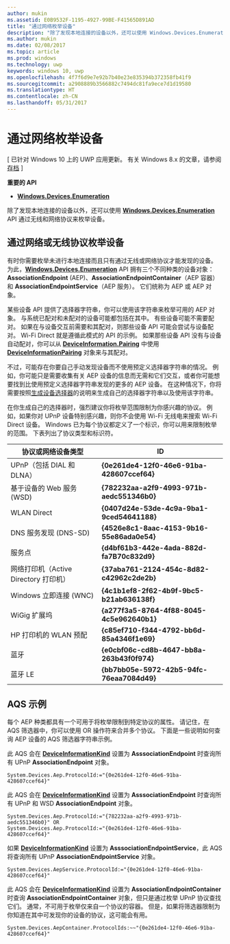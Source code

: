 ```yaml
---
author: mukin
ms.assetid: E0B9532F-1195-4927-99BE-F41565D891AD
title: "通过网络枚举设备"
description: "除了发现本地连接的设备以外，还可以使用 Windows.Devices.Enumeration API 通过无线和网络协议来枚举设备。"
ms.author: mukin
ms.date: 02/08/2017
ms.topic: article
ms.prod: windows
ms.technology: uwp
keywords: windows 10, uwp
ms.openlocfilehash: 4f7f6d9e7e92b7b40e23e835394b372358fb41f9
ms.sourcegitcommit: a2908889b3566882c7494dc81fa9ece7d1d19580
ms.translationtype: HT
ms.contentlocale: zh-CN
ms.lasthandoff: 05/31/2017
---
```

# <a name="enumerate-devices-over-a-network"></a>通过网络枚举设备

\[ 已针对 Windows 10 上的 UWP 应用更新。 有关 Windows 8.x 的文章，请参阅[存档](http://go.microsoft.com/fwlink/p/?linkid=619132) \]


**重要的 API**

- [**Windows.Devices.Enumeration**](https://docs.microsoft.com/en-us/uwp/api/Windows.Devices.Enumeration)

除了发现本地连接的设备以外，还可以使用 [**Windows.Devices.Enumeration**](https://msdn.microsoft.com/library/windows/apps/BR225459) API 通过无线和网络协议来枚举设备。

## <a name="enumerating-devices-over-networked-or-wireless-protocols"></a>通过网络或无线协议枚举设备

有时你需要枚举未进行本地连接而且只有通过无线或网络协议才能发现的设备。 为此，[**Windows.Devices.Enumeration**](https://msdn.microsoft.com/library/windows/apps/BR225459) API 拥有三个不同种类的设备对象：**AssociationEndpoint** (AEP)、**AssociationEndpointContainer**（AEP 容器）和 **AssociationEndpointService**（AEP 服务）。 它们统称为 AEP 或 AEP 对象。

某些设备 API 提供了选择器字符串，你可以使用该字符串来枚举可用的 AEP 对象。 与系统已配对和未配对的设备可能都包括在其中。 有些设备可能不需要配对。 如果在与设备交互前需要和其配对，则那些设备 API 可能会尝试与设备配对。 Wi-Fi Direct 就是遵循此模式的 API 的示例。 如果那些设备 API 没有与设备自动配对，你可以从 [**DeviceInformation.Pairing**](https://msdn.microsoft.com/library/windows/apps/Dn705960) 中使用 [**DeviceInformationPairing**](https://msdn.microsoft.com/library/windows/apps/Mt168396) 对象来与其配对。

不过，可能存在你要自己手动发现设备而不使用预定义选择器字符串的情况。 例如，你可能只是需要收集有关 AEP 设备的信息而无需和它们交互，或者你可能想要找到比使用预定义选择器字符串发现的更多的 AEP 设备。 在这种情况下，你将需要按照[生成设备选择器](build-a-device-selector.md)的说明来生成自己的选择器字符串以及使用该字符串。

在你生成自己的选择器时，强烈建议你将枚举范围限制为你感兴趣的协议。 例如，如果你对 UPnP 设备特别感兴趣，则你不会使用 Wi-Fi 无线电来搜索 Wi-Fi Direct 设备。 Windows 已为每个协议都定义了一个标识，你可以用来限制枚举的范围。 下表列出了协议类型和标识符。

| 协议或网络设备类型              | ID                                         |
|----------------------------------------------|--------------------------------------------|
| UPnP（包括 DIAL 和 DLNA）               | **{0e261de4-12f0-46e6-91ba-428607ccef64}** |
| 基于设备的 Web 服务 (WSD)                | **{782232aa-a2f9-4993-971b-aedc551346b0}** |
| WLAN Direct                                 | **{0407d24e-53de-4c9a-9ba1-9ced54641188}** |
| DNS 服务发现 (DNS-SD)               | **{4526e8c1-8aac-4153-9b16-55e86ada0e54}** |
| 服务点                             | **{d4bf61b3-442e-4ada-882d-fa7B70c832d9}** |
| 网络打印机（Active Directory 打印机） | **{37aba761-2124-454c-8d82-c42962c2de2b}** |
| Windows 立即连接 (WNC)                    | **{4c1b1ef8-2f62-4b9f-9bc5-b21ab636138f}** |
| WiGig 扩展坞                                  | **{a277f3a5-8764-4f88-8045-4c5e962640b1}** |
| HP 打印机的 WLAN 预配           | **{c85ef710-f344-4792-bb6d-85a4346f1e69}** |
| 蓝牙                                    | **{e0cbf06c-cd8b-4647-bb8a-263b43f0f974}** |
| 蓝牙 LE                                 | **{bb7bb05e-5972-42b5-94fc-76eaa7084d49}** |

 

## <a name="aqs-examples"></a>AQS 示例

每个 AEP 种类都具有一个可用于将枚举限制到特定协议的属性。 请记住，在 AQS 筛选器中，你可以使用 OR 操作符来合并多个协议。 下面是一些说明如何查询 AEP 设备的 AQS 筛选器字符串示例。

此 AQS 会在 [**DeviceInformationKind**](https://msdn.microsoft.com/library/windows/apps/Dn948991) 设置为 **AsssociationEndpoint** 时查询所有 UPnP **AssociationEndpoint** 对象。

``` syntax
System.Devices.Aep.ProtocolId:="{0e261de4-12f0-46e6-91ba-428607ccef64}"
```

此 AQS 会在 [**DeviceInformationKind**](https://msdn.microsoft.com/library/windows/apps/Dn948991) 设置为 **AsssociationEndpoint** 时查询所有 UPnP 和 WSD **AssociationEndpoint** 对象。

``` syntax
System.Devices.Aep.ProtocolId:="{782232aa-a2f9-4993-971b-aedc551346b0}" OR
System.Devices.Aep.ProtocolId:="{0e261de4-12f0-46e6-91ba-428607ccef64}"
```

如果 [**DeviceInformationKind**](https://msdn.microsoft.com/library/windows/apps/Dn948991) 设置为 **AsssociationEndpointService**，此 AQS 将查询所有 UPnP **AssociationEndpointService** 对象。

``` syntax
System.Devices.AepService.ProtocolId:="{0e261de4-12f0-46e6-91ba-428607ccef64}"
```

此 AQS 会在 [**DeviceInformationKind**](https://msdn.microsoft.com/library/windows/apps/Dn948991) 设置为 **AssociationEndpointContainer** 时查询 **AssociationEndpointContainer** 对象，但只是通过枚举 UPnP 协议查找它们。 通常，不可用于枚举仅来自一个协议的容器。 但是，如果将筛选器限制为你知道在其中可发现你的设备的协议，这可能会有用。

``` syntax
System.Devices.AepContainer.ProtocolIds:~~"{0e261de4-12f0-46e6-91ba-428607ccef64}"
```

 

 
